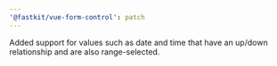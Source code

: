 ```yaml
---
'@fastkit/vue-form-control': patch
---
```


Added support for values such as date and time that have an up/down relationship and are also range-selected.
